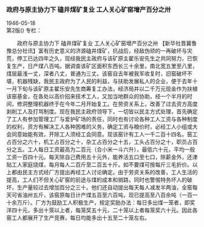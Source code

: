 ### 政府与原主协力下  磕井煤矿复业  工人关心矿窑增产百分之卅  

1946-05-18  
第2版()
专栏：

　　政府与原主协力下
    磕井煤矿复业
    工人关心矿窑增产百分之卅
    【新华社晋冀鲁豫总分社讯】富有历史意义的济源磕井煤矿，抗战后，经敌伪顽的一再破坏与灾荒，停工已达四年之久，现经我民主政府与该矿原主翟乐安先生之共同努力，已恢复生产，日产煤八百吨。据调查该矿区面积东西长三十余里，南北宽五里至八里，煤层最浅一丈，深者八丈，普通为三丈。该窑自去年被我军收复时，旧窑破坏不堪，机器残缺，我民主政府为了人民的利益，与扶助发展私人的企业，便于去年十一月下旬与该矿原主翟乐安先生商筹复工办法，经济局并以二千万元现金作为扶植该窑基金，在各处以高价招来技术工人，又加当地群众的协助，经一个半月的时间，修洞整理机器终于在今年二月开始复工。在劳资关系上，改善了过去资方高度剥削工人及打骂制度。现在我民主政府领导下，一切皆以民主方式处理，首先确定了工人有参加管理工厂与爱护矿场的责任，同时也有讨论各种工人工资与各种制度的权利，资方有解决工人各种困难的义务，确定工资与粮价时，必经工人小组或大会同意始能有效，开除工人须经工会同意。现该窑计有工人一千二百十四名，窑工占百分之六十，机工占百分之十，杂工占百分之十五，工头占百分之十，职员占百分之五。工人每日工资最高为二百元（合小米一斗六升），最低六十元，平均一般工资一百四十元。每天除自己费用五十元外，能养活五口至七口，除薪金外，还津贴工人家庭烧煤，每月每人二百斤至二百五十斤。如不要煤可按每斤三毛折价。以上都由民主方式经厂方提出再经工人讨论确定。由于劳资关系的改善，工人生活的提高，工人们不但关心矿窑的前途与煤的成本和销路，同时也警惕特务坏人的破坏，生产量较过去增加百分之三十。他们还自动提出每天每人减发半两油，全窑每天可省油卅五斤，该窑原每日计产煤五百至六百吨，现已提高至八百余吨（一百一十余万斤）。厂方为鼓励工人积极生产，规定奖励办法：每日多出煤一笼者，即奖洋四十元，多出十笼以上者，每笼奖五十元，二十笼以上者每笼奖六十元。因此各窑工人都展开了生产竞赛，每日均能多出十五至二十笼左右。  
